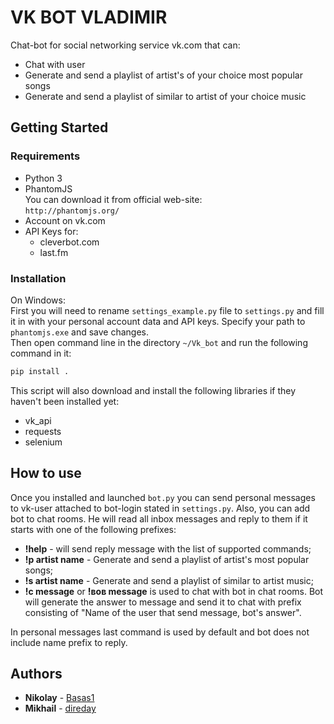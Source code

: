 # VK BOT VLADIMIR
Chat-bot for social networking service vk.com that can:  
* Chat with user
* Generate and send a playlist of artist's of your choice most popular songs
* Generate and send a playlist of similar to artist of your choice music


## Getting Started
### Requirements
* Python 3
* PhantomJS  
You can download it from official web-site:  
`http://phantomjs.org/`
* Account on vk.com
* API Keys for:  
    - cleverbot.com
    - last.fm  

### Installation
On Windows:  
First you will need to rename `settings_example.py` file to `settings.py` and fill it in with your personal 
account data and API keys. Specify your path to `phantomjs.exe` and save changes.  
Then open command line in the directory `~/Vk_bot` and run the following command in it: 
```bash
pip install .
```
This script will also download and install the following libraries if they haven't been installed yet:
- vk_api
- requests
- selenium

## How to use
Once you installed and launched `bot.py` you can send personal messages to vk-user attached to bot-login stated 
in `settings.py`. Also, you can add bot to chat rooms. He will read all inbox messages and reply to them if it 
starts with one of the following prefixes:  
* **!help** - will send reply message with the list of supported commands;  
* **!p artist name** - Generate and send a playlist of artist's most popular songs;  
* **!s artist name** - Generate and send a playlist of similar to artist music;  
* **!c message** or **!вов message** is used to chat with bot in chat rooms. Bot will generate the answer to message
and send it to chat with prefix consisting of "Name of the user that send message, bot's answer".  

In personal messages last command is used by default and bot does not include name prefix to reply.


## Authors
* **Nikolay** - [Basas1](https://github.com/Basas1)
* **Mikhail** - [direday](https://github.com/direday)


